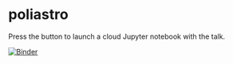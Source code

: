 # poliastro

Press the button to launch a cloud Jupyter notebook with the talk.

[![Binder](http://mybinder.org/badge.svg)](http://mybinder.org/v2/gh/poliastro/piterpy5-talk/master?filepath=Talk.ipynb)
